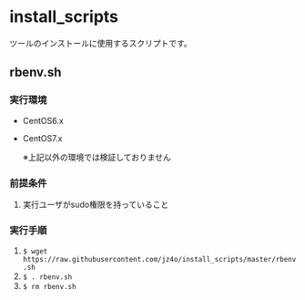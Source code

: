 # install_scripts

ツールのインストールに使用するスクリプトです。

## rbenv.sh

### 実行環境

- CentOS6.x
- CentOS7.x

  ※上記以外の環境では検証しておりません

### 前提条件
1. 実行ユーザがsudo権限を持っていること

### 実行手順

1. `$ wget https://raw.githubusercontent.com/jz4o/install_scripts/master/rbenv.sh`
1. `$ . rbenv.sh`
1. `$ rm rbenv.sh`
